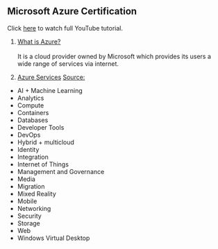 ## Microsoft Azure Certification

Click [here](https://www.youtube.com/watch?v=0bNFkI_0jhc) to watch full YouTube tutorial.

1. [What is Azure?](https://youtu.be/0bNFkI_0jhc?t=855)
<br/><br/>
It is a cloud provider owned by Microsoft which provides its users a wide range of services via internet. 

2. [Azure Services](https://youtu.be/0bNFkI_0jhc?t=1145)
[Source:](https://azure.microsoft.com/en-in/services/)
- AI + Machine Learning
- Analytics
- Compute
- Containers
- Databases
- Developer Tools
- DevOps
- Hybrid + multicloud
- Identity
- Integration
- Internet of Things
- Management and Governance
- Media
- Migration
- Mixed Reality
- Mobile
- Networking
- Security
- Storage
- Web
- Windows Virtual Desktop
